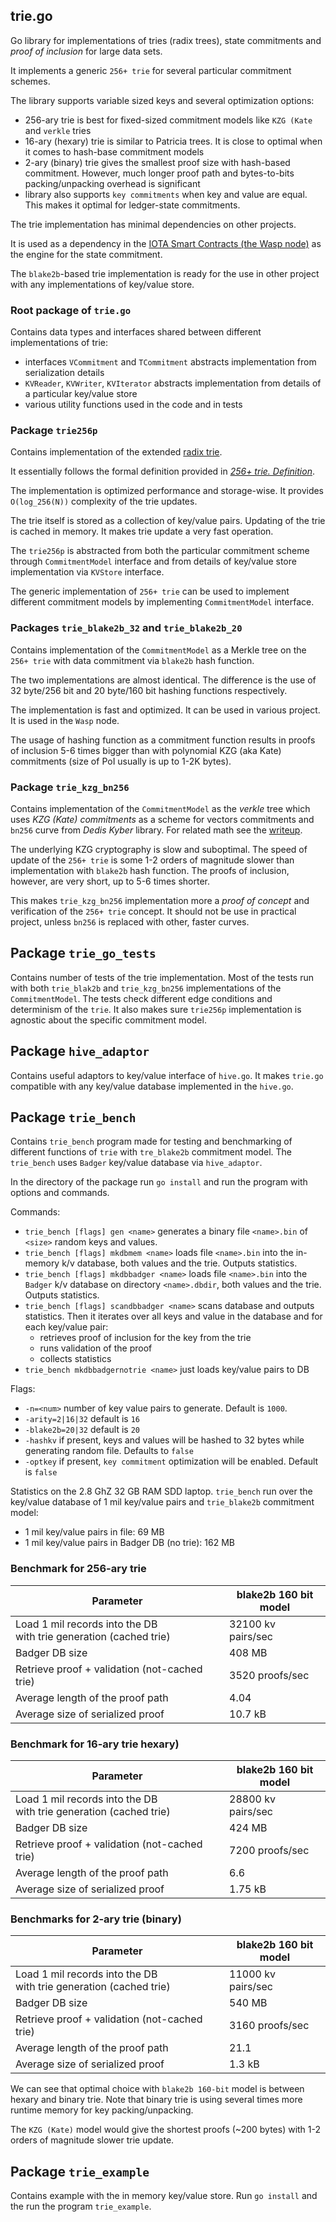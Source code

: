## trie.go
Go library for implementations of tries (radix trees), state commitments and _proof of inclusion_ for large data sets.

It implements a generic `256+ trie` for several particular commitment schemes.

The library supports variable sized keys and several optimization options:
* 256-ary trie is best for fixed-sized commitment models like `KZG (Kate`  and `verkle` tries
* 16-ary (hexary) trie is similar to Patricia trees. It is close to optimal when it comes to hash-base commitment models
* 2-ary (binary) trie gives the smallest proof size with hash-based commitment. However, much longer proof path and 
bytes-to-bits packing/unpacking overhead is significant
* library also supports `key commitments` when key and value are equal. This makes it optimal for ledger-state commitments. 

The trie implementation has minimal dependencies on other projects. 

It is used as a dependency in the [IOTA Smart Contracts (the Wasp node)](https://github.com/iotaledger/wasp) 
as the engine for the state commitment.

The `blake2b`-based trie implementation is ready for the use in other project with any implementations of key/value store. 

### Root package of `trie.go` 
Contains data types and interfaces shared between different implementations of trie:
- interfaces `VCommitment` and `TCommitment` abstracts implementation from serialization details
- `KVReader`, `KVWriter`, `KVIterator` abstracts implementation from details of a particular key/value store
- various utility functions used in the code and in tests

### Package `trie256p` 
Contains implementation of the extended [radix trie](https://en.wikipedia.org/wiki/Radix_tree).

It essentially follows the formal definition provided in [_256+ trie. Definition_](https://hackmd.io/@Evaldas/H13YFOVGt). 

The implementation is optimized performance and storage-wise. It provides `O(log_256(N))` complexity of the trie updates.

The trie itself is stored as a collection of key/value pairs. Updating of the trie is cached in memory. 
It makes trie update a very fast operation.

The `trie256p` is abstracted from both the particular commitment scheme through `CommitmentModel` interface 
and from details of key/value store implementation via `KVStore` interface. 

The generic implementation of `256+ trie` can be used to implement different commitment models by implementing 
`CommitmentModel` interface.  

### Packages `trie_blake2b_32` and `trie_blake2b_20`
Contains implementation of the `CommitmentModel` as a Merkle tree on the `256+ trie` with data commitment via `blake2b` hash function.

The two implementations are almost identical. The difference is the use of 32 byte/256 bit and 20 byte/160 bit hashing functions respectively.  

The implementation is fast and optimized. It can be used in various project. It is used in the `Wasp` node.

The usage of hashing function as a commitment function results in proofs of inclusion 5-6 times bigger than with
polynomial KZG (aka Kate) commitments (size of PoI usually is up to 1-2K bytes).

### Package `trie_kzg_bn256` 
Contains implementation of the `CommitmentModel` as the _verkle_ tree which uses _KZG (Kate) commitments_ 
as a scheme for vectors commitments and `bn256` curve from _Dedis Kyber_ library. 
For related math see the [writeup](https://hackmd.io/@Evaldas/SJ9KHoDJF).

The underlying KZG cryptography is slow and suboptimal. The speed of update of the `256+ trie` is some 1-2 orders of magnitude 
slower than implementation with `blake2b` hash function. The proofs of inclusion, however, are very short, up to 5-6
times shorter.

This makes `trie_kzg_bn256` implementation more a _proof of concept_ and verification of the `256+ trie` concept. 
It should not be use in practical project, unless `bn256` is replaced with other, faster curves.

## Package `trie_go_tests`
Contains number of tests of the trie implementation. Most of the tests run with both `trie_blak2b` and `trie_kzg_bn256` 
implementations of the `CommitmentModel`. The tests check different edge conditions and determinism of the `trie`.
It also makes sure `trie256p` implementation is agnostic about the specific commitment model. 

## Package `hive_adaptor`
Contains useful adaptors to key/value interface of `hive.go`. It makes `trie.go` compatible with any key/value database
implemented in the `hive.go`.

## Package `trie_bench`
Contains `trie_bench` program made for testing and benchmarking of different functions of `trie` with `tre_blake2b` 
commitment model. The `trie_bench` uses `Badger` key/value database via `hive_adaptor`.

In the directory of the package run `go install` and run the program with options and commands. 

Commands:

* `trie_bench [flags] gen <name>` generates a binary file `<name>.bin` of `<size>` random keys and values.
* `trie_bench [flags] mkdbmem <name>` loads file `<name>.bin` into the in-memory k/v database, both values and the trie. Outputs statistics.  
* `trie_bench [flags] mkdbbadger <name>` loads file `<name>.bin` into the `Badger` k/v database on directory `<name>.dbdir`, both values and the trie. 
Outputs statistics.
* `trie_bench [flags] scandbbadger <name>` scans database and outputs statistics. Then it iterates over all keys and value in the database 
and for each key/value pair:
  * retrieves proof of inclusion for the key from the trie
  * runs validation of the proof
  * collects statistics
* `trie_bench mkdbbadgernotrie <name>` just loads key/value pairs to DB

Flags:

* `-n=<num>` number of key value pairs to generate. Default is `1000`.
* `-arity=2|16|32` default is `16`
* `-blake2b=20|32` default is `20`
* `-hashkv` if present, keys and values will be hashed to 32 bytes while generating random file. Defaults to `false`
* `-optkey` if present, `key commitment` optimization will be enabled. Default is `false`

Statistics on the 2.8 GhZ 32 GB RAM SDD laptop. 
`trie_bench` run over the key/value database of 1 mil key/value pairs and `trie_blake2b` commitment model:

* 1 mil key/value pairs in file: 69 MB
* 1 mil key/value pairs in Badger DB (no trie): 162 MB

### Benchmark for 256-ary trie
| Parameter                                                              | blake2b 160 bit<br/>model | 
|------------------------------------------------------------------------|---------------------------|
| Load 1 mil records into the DB <br> with trie generation (cached trie) | 32100 kv pairs/sec        |
| Badger DB size                                                         | 408 MB                    |
| Retrieve proof + validation (not-cached trie)                          | 3520 proofs/sec           |
| Average length of the proof path                                       | 4.04                      |
| Average size of serialized proof                                       | 10.7 kB                   |

### Benchmark for 16-ary trie hexary)
| Parameter                                                              | blake2b 160 bit<br/>model |
|------------------------------------------------------------------------|---------------------------|
| Load 1 mil records into the DB <br> with trie generation (cached trie) | 28800 kv pairs/sec        |
| Badger DB size                                                         | 424 MB                    |
| Retrieve proof + validation (not-cached trie)                          | 7200 proofs/sec           |
| Average length of the proof path                                       | 6.6                       |
| Average size of serialized proof                                       | 1.75 kB                   |

### Benchmarks for 2-ary trie (binary)
| Parameter                                                              | blake2b 160 bit<br/>model |
|------------------------------------------------------------------------|---------------------------|
| Load 1 mil records into the DB <br> with trie generation (cached trie) | 11000 kv pairs/sec        |
| Badger DB size                                                         | 540 MB                    |
| Retrieve proof + validation (not-cached trie)                          | 3160 proofs/sec           |
| Average length of the proof path                                       | 21.1                      |
| Average size of serialized proof                                       | 1.3 kB                    |

We can see that optimal choice with `blake2b 160-bit` model is between hexary and binary trie. 
Note that binary trie is using several times more runtime memory for key packing/unpacking.

The `KZG (Kate)` model would give the shortest proofs (~200 bytes) with 1-2 orders of magnitude slower trie update.

## Package `trie_example`  
Contains example with the in memory key/value store. Run `go install` and the run the program `trie_example`.

